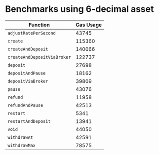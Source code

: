 # Benchmarks using 6-decimal asset

| Function                    | Gas Usage |
| --------------------------- | --------- |
| `adjustRatePerSecond`       | 43745     |
| `create`                    | 115360    |
| `createAndDeposit`          | 140066    |
| `createAndDepositViaBroker` | 122737    |
| `deposit`                   | 27698     |
| `depositAndPause`           | 18162     |
| `depositViaBroker`          | 39809     |
| `pause`                     | 43076     |
| `refund`                    | 11958     |
| `refundAndPause`            | 42513     |
| `restart`                   | 5341      |
| `restartAndDeposit`         | 13941     |
| `void`                      | 44050     |
| `withdrawAt`                | 42591     |
| `withdrawMax`               | 78575     |
